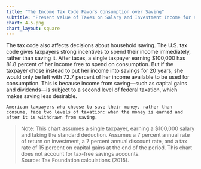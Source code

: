 ```yaml
---
title: "The Income Tax Code Favors Consumption over Saving"
subtitle: "Present Value of Taxes on Salary and Investment Income for a Single Taxpayer Earning $100,000 (2015)"
chart: 4-5.png
chart_layout: square
---
```

The tax code also affects decisions about household saving. The U.S. tax code gives taxpayers strong incentives to spend their income immediately, rather than saving it. After taxes, a single taxpayer earning $100,000 has 81.8 percent of her income free to spend on consumption. But if the taxpayer chose instead to put her income into savings for 20 years, she would only be left with 72.7 percent of her income available to be used for consumption. This is because income from saving—such as capital gains and dividends—is subject to a second level of federal taxation, which makes saving less desirable.

```
American taxpayers who choose to save their money, rather than consume, face two levels of taxation: when the money is earned and after it is withdrawn from saving.
```

> Note: This chart assumes a single taxpayer, earning a $100,000 salary and taking the standard deduction. Assumes a 7 percent annual rate of return on investment, a 7 percent annual discount rate, and a tax rate of 15 percent on capital gains at the end of the period. This chart does not account for tax-free savings accounts.						
> Source: Tax Foundation calculations (2015).
